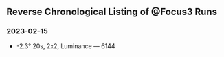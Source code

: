 ## Reverse Chronological Listing of @Focus3 Runs

### 2023-02-15

* -2.3&deg; 20s, 2x2, Luminance &mdash; 6144
